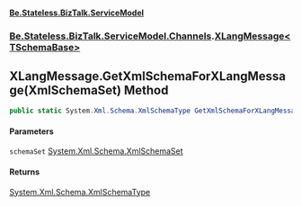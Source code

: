 #### [Be.Stateless.BizTalk.ServiceModel](README.md 'README')
### [Be.Stateless.BizTalk.ServiceModel.Channels](Be.Stateless.BizTalk.ServiceModel.Channels.md 'Be.Stateless.BizTalk.ServiceModel.Channels').[XLangMessage&lt;TSchemaBase&gt;](XLangMessage_TSchemaBase_.md 'Be.Stateless.BizTalk.ServiceModel.Channels.XLangMessage<TSchemaBase>')

## XLangMessage<TSchemaBase>.GetXmlSchemaForXLangMessage(XmlSchemaSet) Method

```csharp
public static System.Xml.Schema.XmlSchemaType GetXmlSchemaForXLangMessage(System.Xml.Schema.XmlSchemaSet schemaSet);
```
#### Parameters

<a name='Be.Stateless.BizTalk.ServiceModel.Channels.XLangMessage_TSchemaBase_.GetXmlSchemaForXLangMessage(System.Xml.Schema.XmlSchemaSet).schemaSet'></a>

`schemaSet` [System.Xml.Schema.XmlSchemaSet](https://docs.microsoft.com/en-us/dotnet/api/System.Xml.Schema.XmlSchemaSet 'System.Xml.Schema.XmlSchemaSet')

#### Returns
[System.Xml.Schema.XmlSchemaType](https://docs.microsoft.com/en-us/dotnet/api/System.Xml.Schema.XmlSchemaType 'System.Xml.Schema.XmlSchemaType')